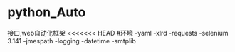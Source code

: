 # python_Auto
接口,web自动化框架
<<<<<<< HEAD
#环境
-yaml
-xlrd
-requests
-selenium 3.141
-jmespath
-logging
-datetime
-smtplib